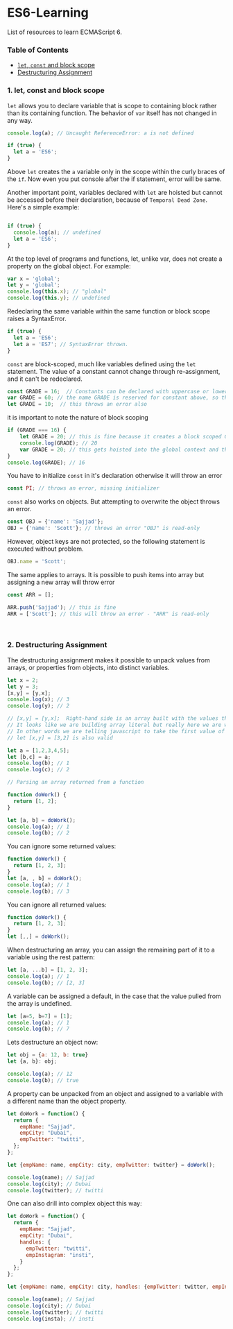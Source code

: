 # ES6-Learning
List of resources to learn ECMAScript 6.
<br>

### Table of Contents

* [`let`, `const` and block scope](#1-let-const-and-block-scope)
* [Destructuring Assignment](#2-destructuring-assignment)

### 1. let, const and block scope

`let` allows you to declare variable that is scope to containing block rather than its containing function. The behavior of `var` itself has not changed in any way.   

```javascript
console.log(a); // Uncaught ReferenceError: a is not defined

if (true) {
  let a = 'ES6';
}
```

Above `let` creates the `a` variable only in the scope within the curly braces of the `if`. Now even you put console after the if statement, error will be same.

Another important point, variables declared with `let` are hoisted but cannot be accessed before their declaration, because of `Temporal Dead Zone`. Here's a simple example:

```javascript

if (true) {
  console.log(a); // undefined
  let a = 'ES6';
}
```

At the top level of programs and functions, let, unlike var, does not create a property on the global object. For example:

```javascript
var x = 'global';
let y = 'global';
console.log(this.x); // "global"
console.log(this.y); // undefined
```

Redeclaring the same variable within the same function or block scope raises a SyntaxError.

```javascript
if (true) {
  let a = 'ES6';
  let a = 'ES7'; // SyntaxError thrown.
}
```

`const` are block-scoped, much like variables defined using the `let` statement. The value of a constant cannot change through re-assignment, and it can't be redeclared.

```javascript
const GRADE = 16;  // Constants can be declared with uppercase or lowercase, but a common convention is to use all-uppercase letters.
var GRADE = 60; // the name GRADE is reserved for constant above, so this will fail - Duplicate declaration "GRADE"
let GRADE = 10;  // this throws an error also
```
it is important to note the nature of block scoping

```javascript
if (GRADE === 16) {     
    let GRADE = 20; // this is fine because it creates a block scoped GRADE variable 
    console.log(GRADE); // 20    
    var GRADE = 20; // this gets hoisted into the global context and throws an error
}
console.log(GRADE); // 16
```

You have to initialize `const` in it's declaration otherwise it will throw an error 

```javascript
const PI; // throws an error, missing initializer
```

`const` also works on objects. But attempting to overwrite the object throws an error.

```javascript
const OBJ = {'name': 'Sajjad'};
OBJ = {'name': 'Scott'}; // throws an error "OBJ" is read-only
```

However, object keys are not protected, so the following statement is executed without problem.

```javascript
OBJ.name = 'Scott'; 
```
The same applies to arrays. It is possible to push items into array but assigning a new array will throw error

```javascript
const ARR = [];

ARR.push('Sajjad'); // this is fine
ARR = ['Scott']; // this will throw an error - "ARR" is read-only
```
<br>

### 2. Destructuring Assignment

The destructuring assignment makes it possible to unpack values from arrays, or properties from objects, into distinct variables.

```javascript
let x = 2;
let y = 3;
[x,y] = [y,x]; 
console.log(x); // 3
console.log(y); // 2

// [x,y] = [y,x];  Right-hand side is an array built with the values that are in `y` and `x`. and left-hand side of this assignment is not an array.
// It looks like we are building array literal but really here we are working with individual variables `x` and `y` and sorrounding with square brackets because we are destructuring right-hand side array. 
// In other words we are telling javascript to take the first value of array (right-hand side) and put it in `x` and take second value and put it into `y`
// let [x,y] = [3,2] is also valid

let a = [1,2,3,4,5];
let [b,c] = a;
console.log(b); // 1
console.log(c); // 2

// Parsing an array returned from a function

function doWork() {
  return [1, 2];
}

let [a, b] = doWork();
console.log(a); // 1
console.log(b); // 2
```

You can ignore some returned values:

```javascript
function doWork() {
  return [1, 2, 3];
}
let [a, , b] = doWork();
console.log(a); // 1
console.log(b); // 3
```

You can ignore all returned values:

```javascript
function doWork() {
  return [1, 2, 3];
}
let [,,] = doWork();
```

When destructuring an array, you can assign the remaining part of it to a variable using the rest pattern:

```javascript
let [a, ...b] = [1, 2, 3];
console.log(a); // 1
console.log(b); // [2, 3]
```

A variable can be assigned a default, in the case that the value pulled from the array is undefined.

```javascript
let [a=5, b=7] = [1];
console.log(a); // 1
console.log(b); // 7
```
Lets destructure an object now:

```javascript
let obj = {a: 12, b: true}
let {a, b}: obj;

console.log(a); // 12
console.log(b); // true
``` 
A property can be unpacked from an object and assigned to a variable with a different name than the object property.
 
```javascript
let doWork = function() {  
  return {    
    empName: "Sajjad",    
    empCity: "Dubai",    
    empTwitter: "twitti",  
  };
};

let {empName: name, empCity: city, empTwitter: twitter} = doWork();

console.log(name); // Sajjad
console.log(city); // Dubai
console.log(twitter); // twitti
``` 

One can also drill into complex object this way:

```javascript
let doWork = function() {  
  return {    
    empName: "Sajjad",    
    empCity: "Dubai",    
    handles: {
      empTwitter: "twitti",
      empInstagram: "insti",  
    }
  };
};

let {empName: name, empCity: city, handles: {empTwitter: twitter, empInstagram: insta} } = doWork();

console.log(name); // Sajjad
console.log(city); // Dubai
console.log(twitter); // twitti
console.log(insta); // insti
```

